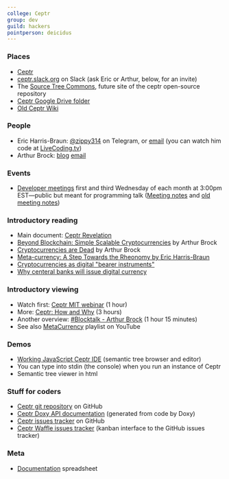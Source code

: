 ```yaml
---
college: Ceptr
group: dev
guild: hackers
pointperson: deicidus
---
```

### Places
* [Ceptr](http://ceptr.org)
* [ceptr.slack.org](slack://ceptr.slack.org) on Slack (ask Eric or Arthur, below, for an invite)
* The [Source Tree Commons](http://sourcetreecommons.org/), future site of the ceptr open-source repository
* [Ceptr Google Drive folder](https://drive.google.com/drive/u/0/folders/0B1TJCMMO_OtyZmNiMzhiYWItOWJjYS00NjM2LWE3MTUtZmYzZTM2ZmMxYzhh)
* [Old Ceptr Wiki](http://ceptr.wagn.org/)

### People
* Eric Harris-Braun: [@zippy314](http://telegram.me/zippy314) on Telegram, or [email](eric@harris-braun.com) (you can watch him code at [LiveCoding.tv](https://www.livecoding.tv/zippy/))
* Arthur Brock: [blog](http://www.artbrock.com/blog) [email](artbrock@geekgene.com)

### Events
* [Developer meetings](http://ceptr.org/live-dev-chat/) first and third Wednesday of each month at 3:00pm EST—public but meant for programming talk ([Meeting notes](https://metacurrency.hackpad.com/NEW-MetaCurrency-Meeting-Notes-fDxEmijU9uV?eid=946eTubM9LqA47uSoIR8A5&invitingId=492933&token=hSY3CjARBhExW3xRDD9t&email=anders.aamodt%40gmail.com) and [old meeting notes](https://metacurrency.hackpad.com/M26hVzPpK5B?token=undefined#))

### Introductory reading
* Main document: [Ceptr Revelation](https://docs.google.com/document/d/1Line362Wm0zMOZcEZMqPYfHqNS4XIVyVsP7SS_4jE2o/edit#heading=h.ee3qi5eixr98)
* [Beyond Blockchain: Simple Scalable Cryptocurrencies](https://medium.com/metacurrency-project/beyond-blockchain-simple-scalable-cryptocurrencies-1eb7aebac6ae#.q7tqxi61o) by Arthur Brock
* [Cryptocurrencies are Dead](https://medium.com/metacurrency-project/cryptocurrencies-are-dead-d4223154d783#.gj915zibo) by Arthur Brock
* [Meta-currency: A Step Towards the Rheonomy by Eric Harris-Braun](https://blogs.harvard.edu/lawlab/2009/07/01/meta-currency-a-step-towards-the-rheonomy-by-eric-harris-braun/)
* [Cryptocurrencies as digital "bearer instruments"](https://medium.com/@artbrock/cryptocurrencies-as-digital-bearer-instruments-fa6ec01ee4fc#.lvygt25fl)
* [Why centeral banks will issue digital currency](https://medium.com/chain-inc/why-central-banks-will-issue-digital-currency-5fd9c1d3d8a2#.4yvu0cbwb)

### Introductory viewing
* Watch first: [Ceptr MIT webinar](http://ceptr.org/2015/09/24/mitkit-ceptr-webinar/) (1 hour)
* More: [Ceptr: How and Why](https://www.youtube.com/watch?v=Y9ZhswdOm14) (3 hours)
* Another overview: [#Blocktalk - Arthur Brock](https://www.youtube.com/watch?v=2ppk_mJxckg&app=desktop) (1 hour 15 minutes)
* See also [MetaCurrency](https://www.youtube.com/playlist?list=PLF35F5FA98C7DBB65) playlist on YouTube

### Demos
- [Working JavaScript Ceptr IDE](http://zippy.github.io/ceptr/dev/te.html) (semantic tree browser and editor)
- You can type into stdin (the console) when you run an instance of Ceptr
- Semantic tree viewer in html

### Stuff for coders
* [Ceptr git repository](https://github.com/zippy/ceptr) on GitHub
* [Ceptr Doxy API documentation](http://zippy.github.io/ceptr/) (generated from code by Doxy)
* [Ceptr issues tracker](https://github.com/zippy/ceptr/issues) on GitHub
* [Ceptr Waffle issues tracker](https://waffle.io/zippy/ceptr) (kanban interface to the GitHub issues tracker)

### Meta
* [Documentation](https://docs.google.com/spreadsheets/d/1X9MB7JVKZ2_nvaC9jIAQRAdFwyDiJbArLPCz8g4PVQg/edit#gid=0) spreadsheet
